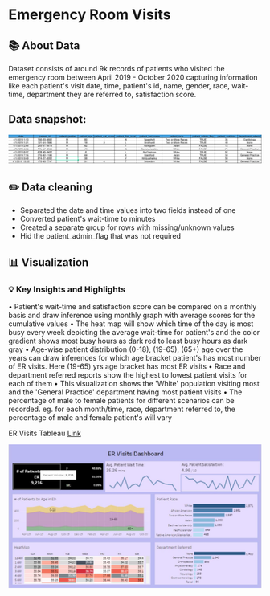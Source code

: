 #  Emergency Room Visits

## 📚 About Data
Dataset consists of around 9k records of patients who visited the emergency room between April 2019 - October 2020 capturing information like each patient's visit date, time, patient's id, name, gender, race, wait-time, department they are referred to, satisfaction score. 

## Data snapshot:
![Data Screenshot](ER_Dataset_Snapshot.png)

## ✏️ Data cleaning

-	Separated the date and time values into two fields instead of one
-	Converted patient's wait-time to minutes
-	Created a separate group for rows with missing/unknown values
-	Hid the patient_admin_flag that was not required
 

## 📊 Visualization

### 💡 Key Insights and Highlights

•	Patient's wait-time and satisfaction score can be compared on a monthly basis and draw inference using monthly graph with average scores for the cumulative values
•	The heat map will show which time of the day is most busy every week depicting the average wait-time for patient's and the color gradient shows most busy hours as dark red to least busy hours as dark gray
•	Age-wise patient distribution (0-18), (19-65), (65+) age over the years can draw inferences for which age bracket patient's has most number of ER visits. Here (19-65) yrs age bracket has most ER visits
•	Race and department referred reports show the highest to lowest patient visits for each of them
•	This visualization shows the 'White' population visiting most and the 'General Practice' department having most patient visits
•	The percentage of male to female patients for different scenarios can be recorded. eg. for each month/time, race, department referred to, the percentage of male and female patient's will vary


ER Visits Tableau [Link](https://public.tableau.com/views/ERHealth/Dashboard1?:language=en-US&:sid=&:redirect=auth&:display_count=n&:origin=viz_share_link)

![Emergency Room Visits Tableau Dashboard](ER_Tableau_Dashboard_Snapshot.JPG)



